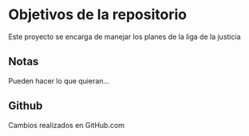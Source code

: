 # Objetivos de la repositorio

Este proyecto se encarga de manejar los planes de la liga de la justicia


## Notas
Pueden hacer lo que quieran...


## Github
Cambios realizados en GitHub.com
